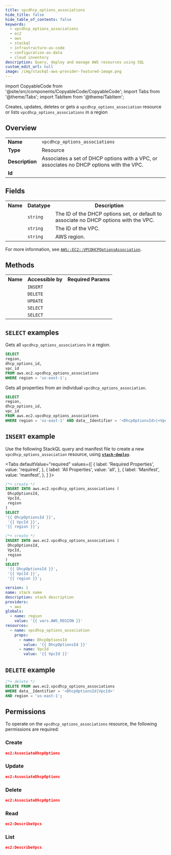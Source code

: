 ```yaml
---
title: vpcdhcp_options_associations
hide_title: false
hide_table_of_contents: false
keywords:
  - vpcdhcp_options_associations
  - ec2
  - aws
  - stackql
  - infrastructure-as-code
  - configuration-as-data
  - cloud inventory
description: Query, deploy and manage AWS resources using SQL
custom_edit_url: null
image: /img/stackql-aws-provider-featured-image.png
---
```


import CopyableCode from '@site/src/components/CopyableCode/CopyableCode';
import Tabs from '@theme/Tabs';
import TabItem from '@theme/TabItem';

Creates, updates, deletes or gets a <code>vpcdhcp_options_association</code> resource or lists <code>vpcdhcp_options_associations</code> in a region

## Overview
<table>
<tbody>
<tr><td><b>Name</b></td><td><code>vpcdhcp_options_associations</code></td></tr>
<tr><td><b>Type</b></td><td>Resource</td></tr>
<tr><td><b>Description</b></td><td>Associates a set of DHCP options with a VPC, or associates no DHCP options with the VPC.</td></tr>
<tr><td><b>Id</b></td><td><CopyableCode code="aws.ec2.vpcdhcp_options_associations" /></td></tr>
</tbody>
</table>

## Fields
<table>
<tbody>
<tr><th>Name</th><th>Datatype</th><th>Description</th></tr><tr><td><CopyableCode code="dhcp_options_id" /></td><td><code>string</code></td><td>The ID of the DHCP options set, or default to associate no DHCP options with the VPC.</td></tr>
<tr><td><CopyableCode code="vpc_id" /></td><td><code>string</code></td><td>The ID of the VPC.</td></tr>
<tr><td><CopyableCode code="region" /></td><td><code>string</code></td><td>AWS region.</td></tr>
</tbody>
</table>

For more information, see <a href="https://docs.aws.amazon.com/AWSCloudFormation/latest/UserGuide/aws-resource-ec2-vpcdhcpoptionsassociation.html"><code>AWS::EC2::VPCDHCPOptionsAssociation</code></a>.

## Methods

<table>
<tbody>
  <tr>
    <th>Name</th>
    <th>Accessible by</th>
    <th>Required Params</th>
  </tr>
  <tr>
    <td><CopyableCode code="create_resource" /></td>
    <td><code>INSERT</code></td>
    <td><CopyableCode code="VpcId, DhcpOptionsId, region" /></td>
  </tr>
  <tr>
    <td><CopyableCode code="delete_resource" /></td>
    <td><code>DELETE</code></td>
    <td><CopyableCode code="data__Identifier, region" /></td>
  </tr>
  <tr>
    <td><CopyableCode code="update_resource" /></td>
    <td><code>UPDATE</code></td>
    <td><CopyableCode code="data__Identifier, data__PatchDocument, region" /></td>
  </tr>
  <tr>
    <td><CopyableCode code="list_resources" /></td>
    <td><code>SELECT</code></td>
    <td><CopyableCode code="region" /></td>
  </tr>
  <tr>
    <td><CopyableCode code="get_resource" /></td>
    <td><code>SELECT</code></td>
    <td><CopyableCode code="data__Identifier, region" /></td>
  </tr>
</tbody>
</table>

## `SELECT` examples
Gets all <code>vpcdhcp_options_associations</code> in a region.
```sql
SELECT
region,
dhcp_options_id,
vpc_id
FROM aws.ec2.vpcdhcp_options_associations
WHERE region = 'us-east-1';
```
Gets all properties from an individual <code>vpcdhcp_options_association</code>.
```sql
SELECT
region,
dhcp_options_id,
vpc_id
FROM aws.ec2.vpcdhcp_options_associations
WHERE region = 'us-east-1' AND data__Identifier = '<DhcpOptionsId>|<VpcId>';
```

## `INSERT` example

Use the following StackQL query and manifest file to create a new <code>vpcdhcp_options_association</code> resource, using [__`stack-deploy`__](https://pypi.org/project/stack-deploy/).

<Tabs
    defaultValue="required"
    values={[
      { label: 'Required Properties', value: 'required', },
      { label: 'All Properties', value: 'all', },
      { label: 'Manifest', value: 'manifest', },
    ]
}>
<TabItem value="required">

```sql
/*+ create */
INSERT INTO aws.ec2.vpcdhcp_options_associations (
 DhcpOptionsId,
 VpcId,
 region
)
SELECT 
'{{ DhcpOptionsId }}',
 '{{ VpcId }}',
'{{ region }}';
```
</TabItem>
<TabItem value="all">

```sql
/*+ create */
INSERT INTO aws.ec2.vpcdhcp_options_associations (
 DhcpOptionsId,
 VpcId,
 region
)
SELECT 
 '{{ DhcpOptionsId }}',
 '{{ VpcId }}',
 '{{ region }}';
```
</TabItem>
<TabItem value="manifest">

```yaml
version: 1
name: stack name
description: stack description
providers:
  - aws
globals:
  - name: region
    value: '{{ vars.AWS_REGION }}'
resources:
  - name: vpcdhcp_options_association
    props:
      - name: DhcpOptionsId
        value: '{{ DhcpOptionsId }}'
      - name: VpcId
        value: '{{ VpcId }}'

```
</TabItem>
</Tabs>

## `DELETE` example

```sql
/*+ delete */
DELETE FROM aws.ec2.vpcdhcp_options_associations
WHERE data__Identifier = '<DhcpOptionsId|VpcId>'
AND region = 'us-east-1';
```

## Permissions

To operate on the <code>vpcdhcp_options_associations</code> resource, the following permissions are required:

### Create
```json
ec2:AssociateDhcpOptions
```

### Update
```json
ec2:AssociateDhcpOptions
```

### Delete
```json
ec2:AssociateDhcpOptions
```

### Read
```json
ec2:DescribeVpcs
```

### List
```json
ec2:DescribeVpcs
```
